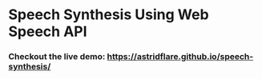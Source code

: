 # Speech Synthesis Using Web Speech API

### Checkout the live demo: https://astridflare.github.io/speech-synthesis/ 
